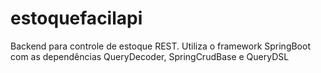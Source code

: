 # estoquefacilapi
Backend para controle de estoque REST.
Utiliza o framework SpringBoot com as dependências QueryDecoder, SpringCrudBase e QueryDSL
